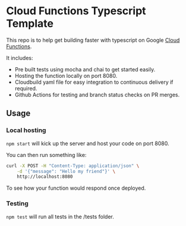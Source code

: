 # Cloud Functions Typescript Template

This repo is to help get building faster with typescript on Google
[Cloud Functions](https://cloud.google.com/functions).

It includes:

- Pre built tests using mocha and chai to get started easily.
- Hosting the function locally on port 8080.
- Cloudbuild yaml file for easy integration to continuous delivery if required.
- Github Actions for testing and branch status checks on PR merges.

## Usage

### Local hosting

`npm start` will kick up the server and host your code on port 8080.

You can then run something like:

```bash
curl -X POST -H "Content-Type: application/json" \
    -d '{"message": "Hello my friend"}' \
    http://localhost:8080
```

To see how your function would respond once deployed.

### Testing

`npm test` will run all tests in the /tests folder.
